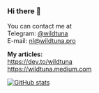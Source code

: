 ### Hi there 👋

You can contact me at         
Telegram: [@wildtuna](https://t.me/wildtuna)    
E-mail: nl@wildtuna.pro      

**My articles:**    
https://dev.to/wildtuna    
https://wildtuna.medium.com

[![GitHub stats](https://github-readme-stats.vercel.app/api?username=iamwildtuna&show_icons=true&theme=buefy)](https://github.com/anuraghazra/github-readme-stats)
